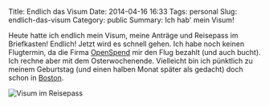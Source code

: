 Title: Endlich das Visum
Date: 2014-04-16 16:33
Tags: personal
Slug: endlich-das-visum
Category: public
Summary: Ich hab' mein Visum!

Heute hatte ich endlich mein Visum, meine Anträge und Reisepass im Briefkasten! Endlich! Jetzt wird es schnell gehen. Ich habe noch keinen Flugtermin, da die Firma [OpenSpend](http://http://openspend.com) mir den Flug bezahlt (und auch bucht). Ich rechne aber mit dem Osterwochenende. Vielleicht bin ich pünktlich zu meinem Geburtstag (und einen halben Monat später als gedacht) doch schon in [Boston](http://de.wikipedia.org/wiki/Boston).

![Visum im Reisepass]({filename}/images/visum.jpg "endlich!!1")
